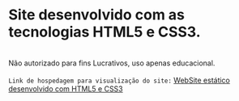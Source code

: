 <h1>Site desenvolvido com as tecnologias HTML5 e CSS3.</h1> <br>
Não autorizado para fins Lucrativos, uso apenas educacional.
<br><br>
<code>Link de hospedagem para visualização do site:</code> <a href="[https://site-web-html-css.vercel.app/](https://website-statico.vercel.app/)">WebSite estático desenvolvido com HTML5 e CSS3</a>
